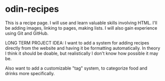 # odin-recipes

This is a recipe page. I will use and learn valuable skills involving HTML. I'll be adding images, linking to pages, making lists. I will also gain experience using Git and GitHub.

LONG TERM PROJECT IDEA:
I want to add a system for adding recipes directly from the website and having it be formatting automatically. In theory I think it should be doable, but realistically I don't know how possible it may be.

Also want to add a customizable "tag" system, to categorize food and drinks more specifically.
